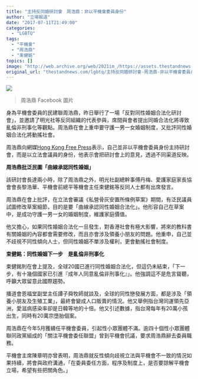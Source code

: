 ```yaml
---
title: "主持反同婚研討會　周浩鼎：非以平機會委員身份"
author: "立場報道"
date: "2017-07-11T21:49:00"
categories:
  - "LGBTQ"
tags:
  - "平機會"
  - "周浩鼎"
  - "束健銘"
topics: []
image: "http://web.archive.org/web/2021im_/https://assets.thestandnews.com/media/photos/chow_oab0k.png"
original_url: "thestandnews.com/lgbtq/主持反同婚研討會-周浩鼎-非以平機會委員身份"
---
```

![](http://web.archive.org/web/2021im_/https://assets.thestandnews.com/media/photos/chow_oab0k.png)
> 周浩鼎 Facebook 圖片

身為平機會委員的民建聯周浩鼎，昨日舉行了一場「反對同性婚姻合法化研討會」，並邀請了明光社等反同組織的代表參與，席間與會者提出同婚合法化將導致亂倫非刑事化等觀點。周浩鼎在會上重申要守護一男一女婚姻制度，又批評同性婚姻合法化將動搖社會。

周浩鼎向網媒[Hong Kong Free Press](http://web.archive.org/web/20211229133108/https://www.hongkongfp.com/2017/07/11/hong-kong-anti-gay-advocates-claim-sex-marriage-will-lead-human-trafficking-abortions-incest/)表示，自己並非以平機會委員身份主持研討會，而是以立法會議員的身份，他表示會把研討會上的意見，透過不同渠道反映。

**周浩鼎批泛民圖「曲線承認同性婚姻」**

該研討會長達兩小時，除了周浩鼎之外，明光社副總幹事傅丹梅、愛護家庭家長協會會長黎浩華、平機會前總平等機會主任束健銘等反同人士都有出席發言。

周浩鼎在會上批評，在立法會審議《私營骨灰安置所條例草案》期間，有泛民議員試圖修改草案細節，目的是要「曲線承認同性婚姻合法化」。他形容自己在草案中，是成功守護一男一女的婚姻制度，維護家庭價值。

他又擔心，如果同性婚姻合法化一旦發生，對香港社會有極大影響，將來的教科書有關婚姻的內容都會需要修改，而且亦會涉及領養小朋友的問題。他重申，自己並不歧視不同性傾向人士，但同性婚姻不單涉及權利，更會動搖社會制度。

**束健銘：同性婚姻下一步　是亂倫非刑事化**

束健銘則在會上提及，全球20國已進行同性婚姻合法化，但這仍未結束，「下一步，有十幾個國家已引進『成年人同意亂倫非刑事化』」。他強調這不是危言聳聽，呼籲大眾留意此國際趨勢。

播道會恩福堂副堂主任譚子舜牧師就談及，全球的同性戀發展方面，都是涉及「領養小朋友及生殖工業」，最終會變成人口販賣的情況。他又舉例指台灣同運領先亞洲，愛滋病感染率卻是日韓等地的十倍。他又引述數據，指台灣每年有20萬小孩出生，同時有20萬宗墮胎個案。

周浩鼎在今年5月獲續任平機會委員，引起性小眾團體不滿。逾四十個性小眾團體聯同政黨組成的「關注平機會委任聯盟」曾到平機會抗議，要求周浩鼎辭去委員職務。

平機會主席陳章明亦曾表明，周浩鼎就反性傾向歧視立法與平機會不一致的情況如果持續，將會與政府溝通，「在委員委任方面，程序及制度上，是否要諒解平機會立場，希望有些把關角色。」